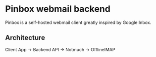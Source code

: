# Pinbox webmail backend

Pinbox is a self-hosted webmail client greatly inspired by Google Inbox.

## Architecture

Client App -> Backend API -> Notmuch -> OfflineIMAP
